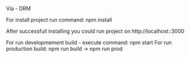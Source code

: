 Via - DRM

For install project run command: npm install

After successfull installing you could run project on http://localhost::3000

For run developmement build - execute command: npm start
For run production build:
    npm run build -> npm run prod
